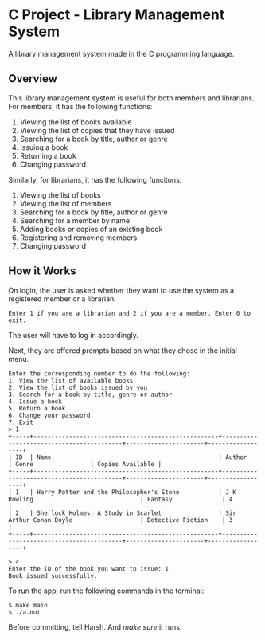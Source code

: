 # C Project - Library Management System
A library management system made in the C programming language.

## Overview

This library management system is useful for both members and librarians. For members, it has the following functions:

1. Viewing the list of books available
2. Viewing the list of copies that they have issued
3. Searching for a book by title, author or genre
4. Issuing a book
5. Returning a book
6. Changing password

Similarly, for librarians, it has the following funcitons:

1. Viewing the list of books
2. Viewing the list of members
3. Searching for a book by title, author or genre
4. Searching for a member by name
5. Adding books or copies of an existing book
6. Registering and removing members
7. Changing password

## How it Works

On login, the user is asked whether they want to use the system as a registered member or a librarian.

```
Enter 1 if you are a librarian and 2 if you are a member. Enter 0 to exit.
```

The user will have to log in accordingly.

Next, they are offered prompts based on what they chose in the initial menu.

```
Enter the corresponding number to do the following:
1. View the list of available books
2. View the list of books issued by you
3. Search for a book by title, genre or author
4. Issue a book
5. Return a book
6. Change your password
7. Exit
> 1
+-----+----------------------------------------------------+------------------------------------------+----------------------+------------------+
| ID  | Name                                               | Author                                   | Genre                | Copies Available |
+-----+----------------------------------------------------+------------------------------------------+----------------------+------------------+
| 1   | Harry Potter and the Philosopher's Stone           | J K Rowling                              | Fantasy              | 4                |
| 2   | Sherlock Holmes: A Study in Scarlet                | Sir Arthur Conan Doyle                   | Detective Fiction    | 3                |
+-----+----------------------------------------------------+------------------------------------------+----------------------+------------------+

> 4
Enter the ID of the book you want to issue: 1
Book issued successfully.
```

To run the app, run the following commands in the terminal:

```
$ make main
$ ./a.out
```

Before committing, tell Harsh. And *make sure* it runs.
